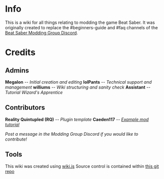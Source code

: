 <!-- TITLE: About -->
<!-- SUBTITLE: What is this place? -->

# Info
This is a wiki for all things relating to modding the game Beat Saber.
It was originally created to replace the #beginners-guide and #faq channels of the [Beat Saber Modding Group Discord](https://discord.gg/beatsabermods).
# Credits
## Admins
**Megalon** -- *Initial creation and editing*
**lolPants** -- *Technical support and management*
**williums** -- *Wiki structuring and sanity check*
**Assistant** -- *Tutorial Wizard's Apprentice*

## Contributors
**Reality Quintupled (RQ)** -- *Plugin template*
**Caeden117** -- [*Example mod tutorial*](/modding/example-mod)

*Post a message in the Modding Group Discord if you would like to contribute!*

## Tools
This wiki was created using [wiki.js](https://wiki.js.org/)
Source control is contained within [this git repo](https://github.com/megalon/beat-saber-community-wiki)